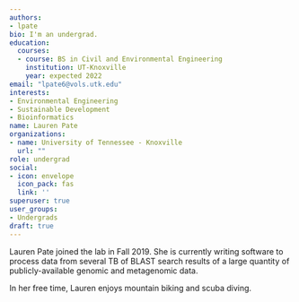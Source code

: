 ```yaml
---
authors:
- lpate
bio: I'm an undergrad.
education:
  courses:
  - course: BS in Civil and Environmental Engineering
    institution: UT-Knoxville
    year: expected 2022
email: "lpate6@vols.utk.edu"
interests:
- Environmental Engineering
- Sustainable Development
- Bioinformatics
name: Lauren Pate
organizations:
- name: University of Tennessee - Knoxville
  url: ""
role: undergrad
social:
- icon: envelope
  icon_pack: fas
  link: ''
superuser: true
user_groups:
- Undergrads
draft: true
---
```


Lauren Pate joined the lab in Fall 2019. She is currently writing software to process data from several TB of BLAST search results of a large quantity of publicly-available genomic and metagenomic data.

In her free time, Lauren enjoys mountain biking and scuba diving.